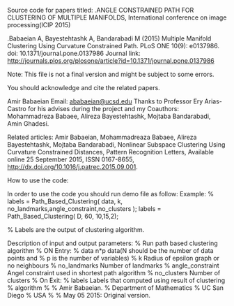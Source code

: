 Source code for papers titled:
.ANGLE CONSTRAINED PATH FOR CLUSTERING OF MULTIPLE MANIFOLDS, International conference on image processing(ICIP 2015)

.Babaeian A, Bayestehtashk A, Bandarabadi M (2015) Multiple Manifold Clustering Using Curvature Constrained Path. PLoS ONE 10(9): e0137986. doi: 10.1371/journal.pone.0137986
Journal link: http://journals.plos.org/plosone/article?id=10.1371/journal.pone.0137986

Note: This file is not a final version and might be subject to some errors.

You should acknowledge and cite the related papers.

Amir Babaeian
Email: ababaeian@ucsd.edu
Thanks to Professor Ery Arias-Castro for his advises during the project and  my Coauthors: Mohammadreza Babaee, Alireza Bayestehtashk, Mojtaba Bandarabadi, Amin Ghadesi.


Related articles:
Amir Babaeian, Mohammadreaza Babaee, Alireza Bayestehtashk, Mojtaba Bandarabadi, Nonlinear Subspace Clustering Using Curvature Constrained Distances, Pattern Recognition Letters, Available online 25 September 2015, ISSN 0167-8655, http://dx.doi.org/10.1016/j.patrec.2015.09.001.


How to use the code:

In order to use the code you should run demo file as follow:
Example:
% labels = Path_Based_Clustering( data, k, no_landmarks,angle_constraint,no_clusters );
labels = Path_Based_Clustering( D, 60, 10,15,2);

% Labels are the output of clustering algorithm.


Description of input and output parameters:
%        Run path based clustering algorithm
%        ON Entry:
%        data                  n*p data(N should be the number of data points and
%                              p is the number of variables)
%        k                     Radius of epsilon graph or no neighbours
%        no_landmarks          Number of landmarks
%        angle_constraint      Angel constraint used in shortest path algorithm
%        no_clusters           Number of clusters
%        On Exit:
%        labels                Labels that computed using result of clustering
%                              algorithm
%
%  Amir Babaeian.
%  Department of Mathematics
%  UC San Diego
%  USA
%
% May 05 2015: Original  version.



